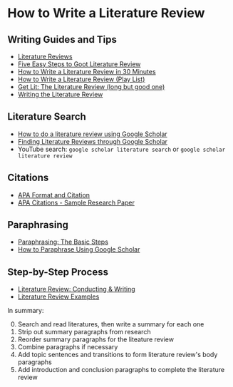 # How to Write a Literature Review

## Writing Guides and Tips

- [Literature Reviews](https://writingcenter.unc.edu/tips-and-tools/literature-reviews)
- [Five Easy Steps to Goot Literature Review](http://www.peakwriting.com/litreview/Index.html)
- [How to Write a Literature Review in 30 Minutes](https://www.youtube.com/watch?v=TdJxY4w9XKY)
- [How to Write a Literature Review (Play List)](https://www.youtube.com/playlist?list=PLb0bHttjNfb_fT3fZ2JPXf_C8qKfsAfN8)
- [Get Lit: The Literature Review (long but good one)](https://www.youtube.com/watch?v=9la5ytz9MmM)
- [Writing the Literature Review](https://www.youtube.com/watch?v=70n2-gAp7J0)

## Literature Search

- [How to do a literature review using Google Scholar](https://www.youtube.com/watch?v=8ydzerd9FT0)
- [Finding Literature Reviews through Google Scholar](https://www.youtube.com/watch?v=rqfrji6kLuQ)
- YouTube search: `google scholar literature search` or `google scholar literature review`

## Citations

- [APA Format and Citation](https://www.youtube.com/watch?v=9pbUoNa5tyY)
- [APA Citations - Sample Research Paper](https://www.youtube.com/watch?v=A4TLWb5CdK8)

## Paraphrasing

- [Paraphrasing: The Basic Steps](https://www.youtube.com/watch?v=nSGzuxbdheI)
- [How to Paraphrase Using Google Scholar](https://www.youtube.com/watch?v=90F2RRQioTQ)

## Step-by-Step Process

- [Literature Review: Conducting & Writing](https://libguides.uwf.edu/c.php?g=215199&p=1420475)
- [Literature Review Examples](https://libguides.uwf.edu/c.php?g=215199&p=1420828)

In summary: 

0. Search and read literatures, then write a summary for each one
1. Strip out summary paragraphs from research
2. Reorder summary paragraphs for the liteature review
3. Combine paragraphs if necessary
4. Add topic sentences and transitions to form literature review's body paragraphs
5. Add introduction and conclusion paragraphs to complete the literature review
